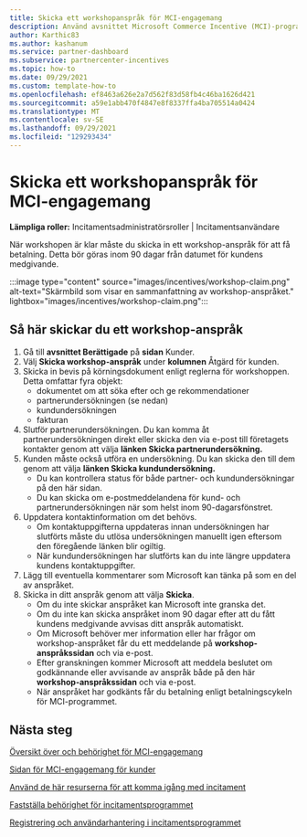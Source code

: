 ```yaml
---
title: Skicka ett workshopanspråk för MCI-engagemang
description: Använd avsnittet Microsoft Commerce Incentive (MCI)-programmet Engagements för att skicka workshop-anspråk.
author: Karthic83
ms.author: kashanum
ms.service: partner-dashboard
ms.subservice: partnercenter-incentives
ms.topic: how-to
ms.date: 09/29/2021
ms.custom: template-how-to
ms.openlocfilehash: ef8463a626e2a7d562f83d58fb4c46ba1626d421
ms.sourcegitcommit: a59e1abb470f4847e8f8337ffa4ba705514a0424
ms.translationtype: MT
ms.contentlocale: sv-SE
ms.lasthandoff: 09/29/2021
ms.locfileid: "129293434"
---
```

# <a name="submit-an-mci-engagements-workshop-claim"></a>Skicka ett workshopanspråk för MCI-engagemang 

**Lämpliga roller:** Incitamentsadministratörsroller | Incitamentsanvändare

När workshopen är klar måste du skicka in ett workshop-anspråk för att få betalning. Detta bör göras inom 90 dagar från datumet för kundens medgivande.

:::image type="content" source="images/incentives/workshop-claim.png" alt-text="Skärmbild som visar en sammanfattning av workshop-anspråket." lightbox="images/incentives/workshop-claim.png":::

## <a name="how-to-submit-a-workshop-claim"></a>Så här skickar du ett workshop-anspråk 

1. Gå till **avsnittet Berättigade** på **sidan** Kunder.
2. Välj **Skicka workshop-anspråk** under **kolumnen** Åtgärd för kunden.
3. Skicka in bevis på körningsdokument enligt reglerna för workshoppen. Detta omfattar fyra objekt:
   - dokumentet om att söka efter och ge rekommendationer
   - partnerundersökningen (se nedan)
   - kundundersökningen
   - fakturan
4. Slutför partnerundersökningen. Du kan komma åt partnerundersökningen direkt eller skicka den via e-post till företagets kontakter genom att välja **länken Skicka partnerundersökning.**
5.  Kunden måste också utföra en undersökning. Du kan skicka den till dem genom att välja **länken Skicka kundundersökning.**
    - Du kan kontrollera status för både partner- och kundundersökningar på den här sidan.
    - Du kan skicka om e-postmeddelandena för kund- och partnerundersökningen när som helst inom 90-dagarsfönstret.
6. Uppdatera kontaktinformation om det behövs.
   - Om kontaktuppgifterna uppdateras innan undersökningen har slutförts måste du utlösa undersökningen manuellt igen eftersom den föregående länken blir ogiltig.
   - När kundundersökningen har slutförts kan du inte längre uppdatera kundens kontaktuppgifter.
7. Lägg till eventuella kommentarer som Microsoft kan tänka på som en del av anspråket.
8. Skicka in ditt anspråk genom att välja **Skicka**.
   - Om du inte skickar anspråket kan Microsoft inte granska det.
   - Om du inte kan skicka anspråket inom 90 dagar efter att du fått kundens medgivande avvisas ditt anspråk automatiskt.
   - Om Microsoft behöver mer information eller har frågor om workshop-anspråket får du ett meddelande på **workshop-anspråkssidan** och via e-post.
   - Efter granskningen kommer Microsoft att meddela beslutet om godkännande eller avvisande av anspråk både på den här **workshop-anspråkssidan** och via e-post.
   - När anspråket har godkänts får du betalning enligt betalningscykeln för MCI-programmet.
  
 ## <a name="next-steps"></a>Nästa steg
[Översikt över och behörighet för MCI-engagemang](/mci-engagements)

[Sidan för MCI-engagemang för kunder](/mci-engagements-customers)

[Använd de här resurserna för att komma igång med incitament](/incentives-get-started-intro)

[Fastställa behörighet för incitamentsprogrammet](/incentives-determined-your-program-eligibility)

[Registrering och användarhantering i incitamentsprogrammet](/incentives-enroll)